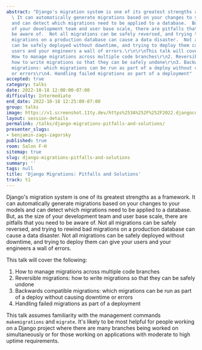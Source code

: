 ```yaml
---
abstract: "Django's migration system is one of its greatest strengths as a framework.
  \ It can automatically generate migrations based on your changes to your models
  and can detect which migrations need to be applied to a database.  But, as the size
  of your development team and user base scale, there are pitfalls that you need to
  be aware of.  Not all migrations can be safely reversed, and trying to rewind bad
  migrations on a production database can cause a data disaster.  Not all migrations
  can be safely deployed without downtime, and trying to deploy them can give your
  users and your engineers a wall of errors.\r\n\r\nThis talk will cover the following:\r\n1.
  How to manage migrations across multiple code branches\r\n2. Reversible migrations:
  how to write migrations so that they can be safely undone\r\n3. Backwards compatible
  migrations: which migrations can be run as part of a deploy without causing downtime
  or errors\r\n4. Handling failed migrations as part of a deployment"
accepted: true
category: talks
date: 2022-10-18 12:00:00-07:00
difficulty: Intermediate
end_date: 2022-10-18 12:25:00-07:00
group: talks
image: https://v1.screenshot.11ty.dev/https%253A%252F%252F2022.djangocon.us%252Fpresenters%252Fbenjamin-zags-zagorsky%252Fopengraph%252F
layout: session-details
permalink: /talks/django-migrations-pitfalls-and-solutions/
presenter_slugs:
- benjamin-zags-zagorsky
published: true
room: Salon F-H
sitemap: true
slug: django-migrations-pitfalls-and-solutions
summary: ''
tags: null
title: 'Django Migrations: Pitfalls and Solutions'
track: t1
---
```


Django's migration system is one of its greatest strengths as a framework.  It can automatically generate migrations based on your changes to your models and can detect which migrations need to be applied to a database.  But, as the size of your development team and user base scale, there are pitfalls that you need to be aware of.  Not all migrations can be safely reversed, and trying to rewind bad migrations on a production database can cause a data disaster.  Not all migrations can be safely deployed without downtime, and trying to deploy them can give your users and your engineers a wall of errors.

This talk will cover the following:
1. How to manage migrations across multiple code branches
2. Reversible migrations: how to write migrations so that they can be safely undone
3. Backwards compatible migrations: which migrations can be run as part of a deploy without causing downtime or errors
4. Handling failed migrations as part of a deployment

This talk assumes familiarity with the management commands `makemigrations` and `migrate`.  It's likely to be most helpful for people working on a Django project where there are many branches being worked on simultaneously or for those working on applications with moderate to high uptime requirements.
